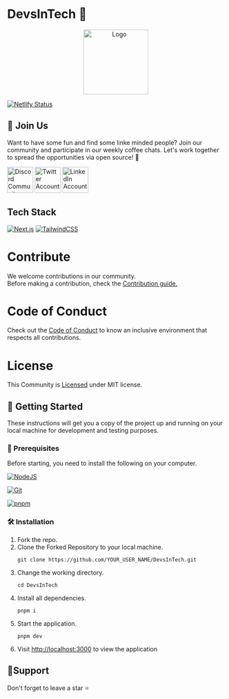 # DevsInTech 🚀

<p align="center"><a href="/"><img src="https://user-images.githubusercontent.com/76242769/233774732-447713dd-db8d-4c95-9c66-827ef84cbcf8.png" title="Logo" alt="Logo" height="150px"/></a></p>

[![Netlify Status](https://api.netlify.com/api/v1/badges/5d47c2fd-0dc1-4af2-ba5a-8519bf5ec74d/deploy-status)](https://app.netlify.com/sites/devsintech/deploys)

## 👋 Join Us

Want to have some fun and find some linke minded people? Join our community and participate in our weekly coffee chats. Let's work together to spread the opportunities via open source! 🚀

<a href="https://discord.com/invite/g7FmxB9uZp"><img src="https://img.icons8.com/color/2x/discord--v2.png" title="Discord" alt="Discord Community" height="60px"></img></a>
<a href="https://twitter.com/devs_in_tech"><img src="https://img.icons8.com/fluency/2x/twitter.png" title="Twitter" alt="Twitter Account" height="60px"></img></a>
<a href="https://www.linkedin.com/company/devsintech-community/mycompany/"><img src="https://img.icons8.com/fluency/2x/linkedin.png" title="LinkedIn" alt="LinkedIn Account" height="60px"></img></a>

## Tech Stack

[![Next.js](https://img.shields.io/badge/next.js-%2320232a.svg?style=for-the-badge&logo=next.js&logoColor=%2361DAFB)](https://nextjs.org/)
[![TailwindCSS](https://img.shields.io/badge/Tailwind_CSS-%23326ce9.svg?style=for-the-badge&logo=tailwindcss&logoColor=white)](https://tailwindcss.com/)

# Contribute

We welcome contributions in our community.<br>
Before making a contribution, check the <a href="https://github.com/devs-in-tech/DevsInTech/blob/main/CONTRIBUTING.md">Contribution guide.</a>

# Code of Conduct

Check out the <a href="https://github.com/devs-in-tech/DevsInTech/main/CODE_OF_CONDUCT.md">Code of Conduct</a> to know an inclusive environment that respects all contributions.

# License

This Community is <a href="https://github.com/devs-in-tech/DevsInTech/blob/main/LICENSE">Licensed</a> under MIT license.

## 🚀 Getting Started

These instructions will get you a copy of the project up and running on your local machine for development and testing purposes.

### 🧾 Prerequisites

Before starting, you need to install the following on your computer.

[![NodeJS](https://img.shields.io/badge/node.js-6DA55F?style=for-the-badge&logo=node.js&logoColor=white)](https://nodejs.org/en/download/)

[![Git](https://img.shields.io/badge/git-%23F05033.svg?style=for-the-badge&logo=git&logoColor=white)](https://git-scm.com/downloads)

[![pnpm](https://img.shields.io/static/v1?style=for-the-badge&message=pnpm&color=222222&logo=pnpm&logoColor=F69220&label=)](https://pnpm.io/)

### 🛠️ Installation

1. Fork the repo.
2. Clone the Forked Repository to your local machine.
   ```
   git clone https://github.com/YOUR_USER_NAME/DevsInTech.git
   ```
3. Change the working directory.
   ```
   cd DevsInTech
   ```
4. Install all dependencies.
   ```
   pnpm i
   ```
5. Start the application.
   ```
   pnpm dev
   ```
6. Visit [http://localhost:3000](http://localhost:3000) to view the application

## 🙏Support

Don't forget to leave a star ⭐️
